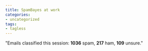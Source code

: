 ```yaml
---
title: SpamBayes at work
categories:
- uncategorized
tags:
- tagless
---
```


"Emails classified this session: **1036** spam, **217** ham, **109** unsure."
